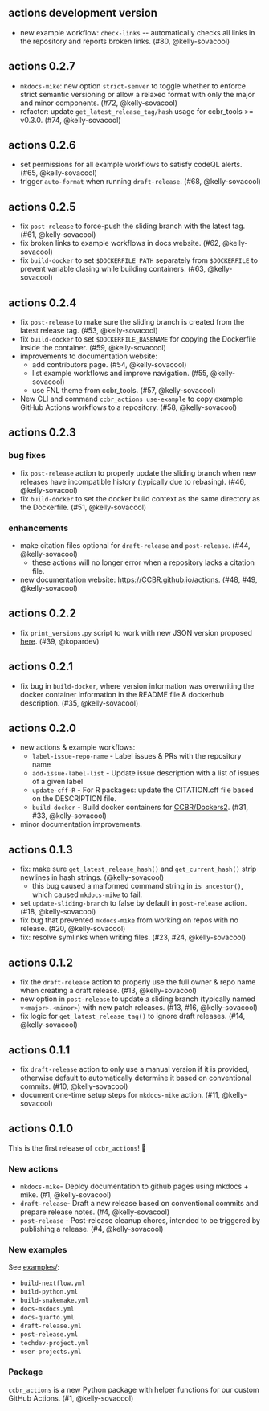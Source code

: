 ## actions development version

- new example workflow: `check-links` -- automatically checks all links in the repository and reports broken links. (#80, @kelly-sovacool)
  
## actions 0.2.7

- `mkdocs-mike`: new option `strict-semver` to toggle whether to enforce strict semantic versioning or allow a relaxed format with only the major and minor components. (#72, @kelly-sovacool)
- refactor: update `get_latest_release_tag/hash` usage for ccbr_tools >= v0.3.0. (#74, @kelly-sovacool)

## actions 0.2.6

- set permissions for all example workflows to satisfy codeQL alerts. (#65, @kelly-sovacool)
- trigger `auto-format` when running `draft-release`. (#68, @kelly-sovacool)

## actions 0.2.5

- fix `post-release` to force-push the sliding branch with the latest tag. (#61, @kelly-sovacool)
- fix broken links to example workflows in docs website. (#62, @kelly-sovacool)
- fix `build-docker` to set `$DOCKERFILE_PATH` separately from `$DOCKERFILE` to prevent variable clasing while building containers. (#63, @kelly-sovacool)

## actions 0.2.4

- fix `post-release` to make sure the sliding branch is created from the latest release tag. (#53, @kelly-sovacool)
- fix `build-docker` to set `$DOCKERFILE_BASENAME` for copying the Dockerfile inside the container. (#59, @kelly-sovacool)
- improvements to documentation website:
  - add contributors page. (#54, @kelly-sovacool)
  - list example workflows and improve navigation. (#55, @kelly-sovacool)
  - use FNL theme from ccbr_tools. (#57, @kelly-sovacool)
- New CLI and command `ccbr_actions use-example` to copy example GitHub Actions workflows to a repository. (#58, @kelly-sovacool)

## actions 0.2.3

### bug fixes

- fix `post-release` action to properly update the sliding branch when new releases have incompatible history (typically due to rebasing). (#46, @kelly-sovacool)
- fix `build-docker` to set the docker build context as the same directory as the Dockerfile. (#51, @kelly-sovacool)

### enhancements

- make citation files optional for `draft-release` and `post-release`. (#44, @kelly-sovacool)
  - these actions will no longer error when a repository lacks a citation file.
- new documentation website: <https://CCBR.github.io/actions>. (#48, #49, @kelly-sovacool)

## actions 0.2.2

- fix `print_versions.py` script to work with new JSON version proposed [here](https://github.com/CCBR/Dockers2/issues/150). (#39, @kopardev)

## actions 0.2.1

- fix bug in `build-docker`, where version information was overwriting the docker container information in the README file & dockerhub description. (#35, @kelly-sovacool)

## actions 0.2.0

- new actions & example workflows:
  - `label-issue-repo-name` - Label issues & PRs with the repository name
  - `add-issue-label-list` - Update issue description with a list of issues of a given label
  - `update-cff-R` - For R packages: update the CITATION.cff file based on the DESCRIPTION file.
  - `build-docker` - Build docker containers for [CCBR/Dockers2](https://github.com/CCBR/dockers2). (#31, #33, @kelly-sovacool)
- minor documentation improvements.

## actions 0.1.3

- fix: make sure `get_latest_release_hash()` and `get_current_hash()` strip newlines in hash strings. (@kelly-sovacool)
  - this bug caused a malformed command string in `is_ancestor()`, which caused `mkdocs-mike` to fail.
- set `update-sliding-branch` to false by default in `post-release` action. (#18, @kelly-sovacool)
- fix bug that prevented `mkdocs-mike` from working on repos with no release. (#20, @kelly-sovacool)
- fix: resolve symlinks when writing files. (#23, #24, @kelly-sovacool)

## actions 0.1.2

- fix the `draft-release` action to properly use the full owner & repo name when creating a draft release. (#13, @kelly-sovacool)
- new option in `post-release` to update a sliding branch (typically named `v<major>.<minor>`) with new patch releases. (#13, #16, @kelly-sovacool)
- fix logic for `get_latest_release_tag()` to ignore draft releases. (#14, @kelly-sovacool)

## actions 0.1.1

- fix `draft-release` action to only use a manual version if it is provided, otherwise default to automatically determine it based on conventional commits. (#10, @kelly-sovacool)
- document one-time setup steps for `mkdocs-mike` action. (#11, @kelly-sovacool)

## actions 0.1.0

This is the first release of `ccbr_actions`! 🎉

### New actions

- `mkdocs-mike`- Deploy documentation to github pages
  using mkdocs + mike. (#1, @kelly-sovacool)
- `draft-release`- Draft a new release based on
  conventional commits and prepare release notes. (#4, @kelly-sovacool)
- `post-release` - Post-release cleanup chores, intended
  to be triggered by publishing a release. (#4, @kelly-sovacool)

### New examples

See [examples/](/examples):

- `build-nextflow.yml`
- `build-python.yml`
- `build-snakemake.yml`
- `docs-mkdocs.yml`
- `docs-quarto.yml`
- `draft-release.yml`
- `post-release.yml`
- `techdev-project.yml`
- `user-projects.yml`

### Package

`ccbr_actions` is a new Python package with helper functions for our custom GitHub Actions. (#1, @kelly-sovacool)
